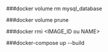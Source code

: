 ###docker volume rm mysql_database

###docker volume prune

###docker rmi <IMAGE_ID ou NAME>

###docker-compose up --build
